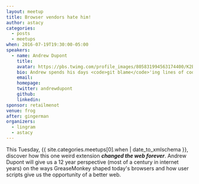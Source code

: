 ```yaml
---
layout: meetup
title: Browser vendors hate him!
author: astacy
categories:
  - posts
  - meetups
when: 2016-07-19T19:30:00-05:00
speakers:
  - name: Andrew Dupont
    title:
    avatar: https://pbs.twimg.com/profile_images/805831994563174400/K2BJKc0j_400x400.jpg
    bio: Andrew spends his days <code>git blame</code>'ing lines of code written by <a href="https://twitter.com/aaronforsander">@aaronforsander</a> and <a href="https://twitter.com/slexaxton">@SlexAxton</a>.
    email:
    homepage:
    twitter: andrewdupont
    github:
    linkedin:
sponsor: retailmenot
venue: frog
after: gingerman
organizers:
  - lingram
  - astacy
---
```


This Tuesday, <x-date>{{ site.categories.meetups[0].when | date_to_xmlschema }}</x-date>, discover how this one weird extension **_changed the web forever_**. Andrew Dupont will give us a 12 year perspective (most of a century in internet years) on the ways GreaseMonkey shaped today's browsers and how user scripts give us the opportunity of a better web.
